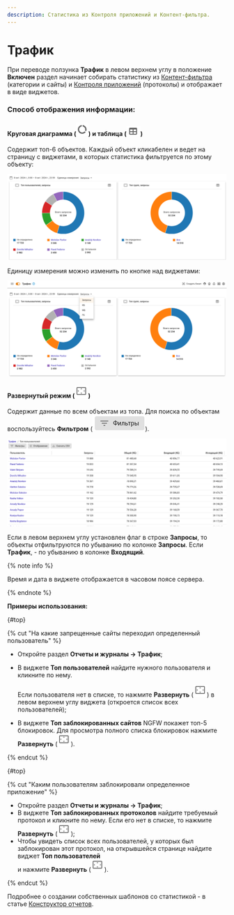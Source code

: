 ```yaml
---
description: Статистика из Контроля приложений и Контент-фильтра.
---
```


# Трафик
 
При переводе ползунка **Трафик** в левом верхнем углу в положение **Включен** раздел начинает собирать статистику из [Контент-фильтра](../../../ngfw/settings/access-rules/content-filter/README.md) (категории и сайты) и [Контроля приложений](../../../ngfw/settings/security-profiles/application-control/README.md) (протоколы) и отображает в виде виджетов. 

### Способ отображения информации:

#### Круговая диаграмма (![](../../../_images/icon-pie-chart.png)) и таблица (![](../../../_images/icon-table.png)) 

Содержит топ-6 объектов. Каждый объект кликабелен и ведет на страницу с виджетами, в которых статистика фильтруется по этому объекту: 
  
![](../../../_images/traffic.png)

Единицу измерения можно изменить по кнопке над виджетами:

![](../../../_images/traffic3.png)

#### Развернутый режим (![](../../../_images/icon-expand.png)) 

Содержит данные по всем объектам из топа. Для поиска по объектам воспользуйтесь **Фильтром** (![](../../../_images/icon-filter.png)).
   
![](../../../_images/traffic2.png)

Если в левом верхнем углу установлен флаг в строке **Запросы**, то объекты отфильтруются по убыванию по колонке **Запросы**. Если **Трафик**, - по убыванию в колонке **Входящий**.

{% note info %}

Время и дата в виджете отображается в часовом поясе сервера.

{% endnote %}

**Примеры использования:** 

{#top}

{% cut "На какие запрещенные сайты переходил определенный пользователь" %}

* Откройте раздел **Отчеты и журналы -> Трафик**;
* В виджете **Топ пользователей** найдите нужного пользователя и кликните по нему. 
  
  Если пользователя нет в списке, то нажмите **Развернуть** (![](../../../_images/icon-expand.png)) в левом верхнем углу виджета (откроется список всех пользователей);
* В виджете **Топ заблокированных сайтов** NGFW покажет топ-5 блокировок. Для просмотра полного списка блокировок нажмите **Развернуть** (![](../../../_images/icon-expand.png)).

{% endcut %}

{#top}

{% cut "Каким пользователям заблокировали определенное приложение" %}

* Откройте раздел **Отчеты и журналы -> Трафик**;
* В виджете **Топ заблокированных протоколов** найдите требуемый протокол и кликните по нему. Если его нет в списке, то нажмите **Развернуть** (![](../../../_images/icon-expand.png));
* Чтобы увидеть список всех пользователей, у которых был заблокирован этот протокол, на открывшейся странице найдите виджет **Топ пользователей** \
   и нажмите **Развернуть** (![](../../../_images/icon-expand.png)).

{% endcut %}

Подробнее о создании собственных шаблонов со статистикой - в статье [Конструктор отчетов](report-designer.md). 